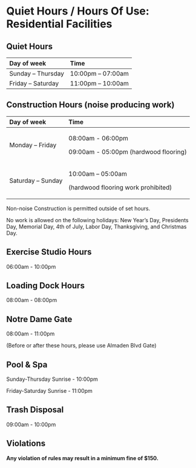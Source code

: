 # Quiet Hours / Hours Of Use: Residential Facilities

## **Quiet Hours**

| Day of week | Time |
| :--- | :--- |
| Sunday – Thursday | 10:00pm – 07:00am |
| Friday – Saturday | 11:00pm – 10:00am |

## **Construction Hours \(noise producing work\)**

<table>
  <thead>
    <tr>
      <th style="text-align:left">Day of week</th>
      <th style="text-align:left">Time</th>
    </tr>
  </thead>
  <tbody>
    <tr>
      <td style="text-align:left">Monday &#x2013; Friday</td>
      <td style="text-align:left">
        <p>08:00am - 06:00pm</p>
        <p>09:00am - 05:00pm (hardwood flooring)</p>
      </td>
    </tr>
    <tr>
      <td style="text-align:left">Saturday &#x2013; Sunday</td>
      <td style="text-align:left">
        <p>10:00am &#x2013; 05:00am</p>
        <p>(hardwood flooring work prohibited)</p>
      </td>
    </tr>
  </tbody>
</table>

Non-noise Construction is permitted outside of set hours. 

No work is allowed on the following holidays:  New Year’s Day, Presidents Day, Memorial Day, 4th of July, Labor Day, Thanksgiving, and Christmas Day.

## **Exercise Studio Hours**

06:00am - 10:00pm

## **Loading Dock Hours**

08:00am - 08:00pm 

## **Notre Dame Gate**

08:00am - 11:00pm 

\(Before or after these hours, please use Almaden Blvd Gate\)

## **Pool & Spa**

Sunday-Thursday                               Sunrise - 10:00pm 

Friday-Saturday                                  Sunrise - 11:00pm

## **Trash Disposal**

09:00am - 10:00pm   

## **Violations**

**Any violation of rules may result in a minimum fine of $150.**

